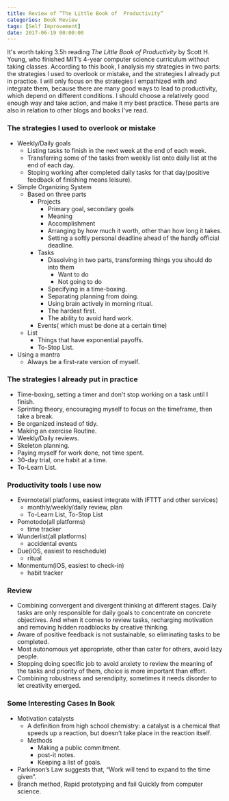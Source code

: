 ```yaml
---
title: Review of “The Little Book of  Productivity”
categories: Book Review
tags: [Self Improvement] 
date: 2017-06-19 00:00:00
---
```

It's worth taking 3.5h reading *The Little Book of  Productivity* by Scott H. Young, who finished MIT’s 4-year computer science curriculum without taking classes.
According to this book, I analysis my strategies in two parts: the strategies I used to overlook or mistake, and the strategies I already put in practice. I will only focus on the strategies I empathized with and integrate them, because there are many good ways to lead to productivity, which depend on different conditions. I should choose a relatively good enough way and take action, and make it my best practice. These parts are also in relation to other blogs and books I've read.
### The strategies I used to overlook or mistake
- Weekly/Daily goals
	- Listing tasks to finish in the next week at the end of each week.
	- Transferring some of the tasks from weekly list onto daily list at the end of each day.
	- Stoping working after completed daily tasks for that day(positive feedback of finishing means leisure).
- Simple Organizing System
	- Based on three parts
		- Projects
			- Primary goal, secondary goals
			- Meaning
			- Accomplishment
			- Arranging by how much it worth, other than how long it takes.
			- Setting a softly personal deadline ahead of the hardly official deadline.
		- Tasks
			- Dissolving in two parts, transforming things you should do into them
				- Want to do
				-  Not going to do
			- Specifying in a time-boxing.
			- Separating planning from doing.
			- Using brain actively in morning ritual.
			- The hardest first.
			- The ability to avoid hard work.
		- Events( which must be done at a certain time)
	-  List
		-  Things that have exponential payoffs.
		-  To-Stop List.
- Using a mantra
	- Always be a first-rate version of myself.

### The strategies I already put in practice
- Time-boxing, setting a timer and don't stop working on a task until I finish.
- Sprinting theory, encouraging myself to focus on the timeframe, then take a break.
- Be organized instead of tidy.
- Making an exercise Routine.
- Weekly/Daily reviews.
- Skeleton planning.
- Paying myself for work done, not time spent.
- 30-day trial, one habit at a time.
- To-Learn List.

### Productivity tools I use now
- Evernote(all platforms, easiest integrate with IFTTT and other services)
	-  monthly/weekly/daily review, plan
	-  To-Learn List, To-Stop List
- Pomotodo(all platforms)
	- time tracker
- Wunderlist(all platforms)
	- accidental events
- Due(iOS, easiest to reschedule)
	- ritual
- Monmentum(iOS, easiest to check-in)
	- habit tracker

### Review
- Combining convergent and divergent thinking at different stages. Daily tasks are only responsible for daily goals to concentrate on concrete objectives. And when it comes to review tasks, recharging motivation and removing hidden roadblocks by creative thinking. 
- Aware of positive feedback is not sustainable, so eliminating tasks to be completed. 
- Most autonomous yet appropriate, other than cater for others, avoid lazy people.
- Stopping doing specific job to avoid anxiety to review the meaning of the tasks and priority of them, choice is more important than effort.
- Combining robustness and serendipity, sometimes it needs disorder to let creativity emerged.

### Some Interesting Cases In Book
- Motivation catalysts
 	- A definition from high school chemistry: a catalyst is a chemical that speeds up a reaction, but doesn’t take place in the reaction itself.
 	- Methods
		- Making a public commitment.
		- post-it notes.
		- Keeping a list of goals.
- Parkinson’s Law suggests that, “Work will tend to expand to the time given”.
- Branch method, Rapid prototyping and fail Quickly from computer science.

